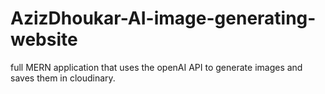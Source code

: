 # AzizDhoukar-AI-image-generating-website
full MERN application that uses the openAI API to generate images and saves them in cloudinary.
